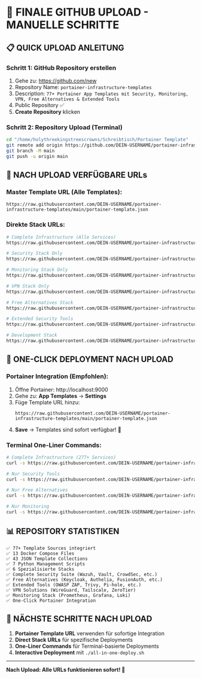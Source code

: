 # 🚀 FINALE GITHUB UPLOAD - MANUELLE SCHRITTE

## 📋 QUICK UPLOAD ANLEITUNG

### Schritt 1: GitHub Repository erstellen
1. Gehe zu: https://github.com/new
2. Repository Name: `portainer-infrastructure-templates`
3. Description: `77+ Portainer App Templates mit Security, Monitoring, VPN, Free Alternatives & Extended Tools`
4. Public Repository ✅
5. **Create Repository** klicken

### Schritt 2: Repository Upload (Terminal)
```bash
cd "/home/holythreekingstreescrowns/Schreibtisch/Portainer Template"
git remote add origin https://github.com/DEIN-USERNAME/portainer-infrastructure-templates.git
git branch -M main
git push -u origin main
```

## 🎯 NACH UPLOAD VERFÜGBARE URLs

### Master Template URL (Alle Templates):
```
https://raw.githubusercontent.com/DEIN-USERNAME/portainer-infrastructure-templates/main/portainer-template.json
```

### Direkte Stack URLs:
```bash
# Complete Infrastructure (Alle Services)
https://raw.githubusercontent.com/DEIN-USERNAME/portainer-infrastructure-templates/main/docker-compose.yml

# Security Stack Only
https://raw.githubusercontent.com/DEIN-USERNAME/portainer-infrastructure-templates/main/stacks/security-only.yml

# Monitoring Stack Only  
https://raw.githubusercontent.com/DEIN-USERNAME/portainer-infrastructure-templates/main/stacks/monitoring-only.yml

# VPN Stack Only
https://raw.githubusercontent.com/DEIN-USERNAME/portainer-infrastructure-templates/main/stacks/vpn-only.yml

# Free Alternatives Stack
https://raw.githubusercontent.com/DEIN-USERNAME/portainer-infrastructure-templates/main/stacks/free-alternatives.yml

# Extended Security Tools
https://raw.githubusercontent.com/DEIN-USERNAME/portainer-infrastructure-templates/main/stacks/extended-security-tools.yml

# Development Stack
https://raw.githubusercontent.com/DEIN-USERNAME/portainer-infrastructure-templates/main/stacks/development.yml
```

## 🚀 ONE-CLICK DEPLOYMENT NACH UPLOAD

### Portainer Integration (Empfohlen):
1. Öffne Portainer: http://localhost:9000
2. Gehe zu: **App Templates** → **Settings**
3. Füge Template URL hinzu:
   ```
   https://raw.githubusercontent.com/DEIN-USERNAME/portainer-infrastructure-templates/main/portainer-template.json
   ```
4. **Save** → Templates sind sofort verfügbar! 🎯

### Terminal One-Liner Commands:
```bash
# Complete Infrastructure (277+ Services)
curl -s https://raw.githubusercontent.com/DEIN-USERNAME/portainer-infrastructure-templates/main/docker-compose.yml | docker-compose -f - up -d

# Nur Security Tools
curl -s https://raw.githubusercontent.com/DEIN-USERNAME/portainer-infrastructure-templates/main/stacks/security-only.yml | docker-compose -f - up -d

# Nur Free Alternatives
curl -s https://raw.githubusercontent.com/DEIN-USERNAME/portainer-infrastructure-templates/main/stacks/free-alternatives.yml | docker-compose -f - up -d

# Nur Monitoring
curl -s https://raw.githubusercontent.com/DEIN-USERNAME/portainer-infrastructure-templates/main/stacks/monitoring-only.yml | docker-compose -f - up -d
```

## 📊 REPOSITORY STATISTIKEN

```
✅ 77+ Template Sources integriert
✅ 13 Docker Compose Files
✅ 43 JSON Template Collections  
✅ 7 Python Management Scripts
✅ 6 Spezialisierte Stacks
✅ Complete Security Suite (Wazuh, Vault, CrowdSec, etc.)
✅ Free Alternatives (Keycloak, Authelia, FusionAuth, etc.)
✅ Extended Tools (OWASP ZAP, Trivy, Pi-hole, etc.)
✅ VPN Solutions (WireGuard, Tailscale, ZeroTier)
✅ Monitoring Stack (Prometheus, Grafana, Loki)
✅ One-Click Portainer Integration
```

## 🎯 NÄCHSTE SCHRITTE NACH UPLOAD

1. **Portainer Template URL** verwenden für sofortige Integration
2. **Direct Stack URLs** für spezifische Deployments
3. **One-Liner Commands** für Terminal-basierte Deployments
4. **Interactive Deployment** mit `./all-in-one-deploy.sh`

---
**Nach Upload: Alle URLs funktionieren sofort! 🚀**